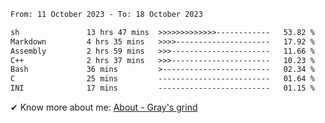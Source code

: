 <!--START_SECTION:waka-->

```txt
From: 11 October 2023 - To: 18 October 2023

sh               13 hrs 47 mins  >>>>>>>>>>>>>------------   53.82 %
Markdown         4 hrs 35 mins   >>>>---------------------   17.92 %
Assembly         2 hrs 59 mins   >>>----------------------   11.66 %
C++              2 hrs 37 mins   >>>----------------------   10.23 %
Bash             36 mins         >------------------------   02.34 %
C                25 mins         -------------------------   01.64 %
INI              17 mins         -------------------------   01.15 %
```

<!--END_SECTION:waka-->

<!-- [![grayxu's github stats](https://github-readme-stats.vercel.app/api?username=grayxu&count_private=true&show_icons=true)](https://github.com/grayxu) -->

✔ Know more about me: [About - Gray's grind](https://www.grayxu.cn/)
